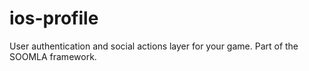 ios-profile
===========

User authentication and social actions layer for your game. Part of the SOOMLA framework.
